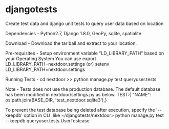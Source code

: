 # djangotests
Create test data and django unit tests to query user data based on location

Dependencies - Python2.7, Django 1.8.0, GeoPy, sqlite, spatialite

Download - Download the tar ball and extract to your location.

Pre-requisites - Setup environment variable "LD_LIBRARY_PATH" based on your Operating System
You can use export LD_LIBRARY_PATH=nextdoor.settings
(or)
setenv LD_LIBRARY_PATH=nextdoor.settings

Running Tests - 
     cd nextdoor
    >> python manage.py test queryuser.tests

Note - Tests does not use the production database. 
The default database has been modified in nextdoor/settings.py as below.
TEST:{ "NAME": os.path.join(BASE_DIR, 'test_nextdoor.sqlite3'),}

To prevent the test database being deleted after execution, specify  the '--keepdb' option in CLI. like
~/djangotests/nextdoor> python manage.py test --keepdb queryuser.tests.UserTestcase
